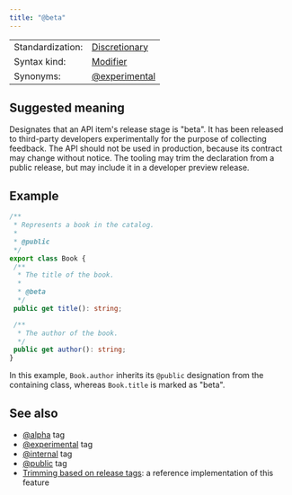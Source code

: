 ```yaml
---
title: "@beta"
---
```


<!-- prettier-ignore-start -->
|    |    |
| -- | -- |
| Standardization: | [Discretionary](https://tsdoc.org/pages/spec/standardization_groups/) |
| Syntax kind: | [Modifier](https://tsdoc.org/pages/spec/tag_kinds/) |
| Synonyms: | [@experimental](https://tsdoc.org/pages/tags/experimental/) |
<!-- prettier-ignore-end -->

## Suggested meaning

Designates that an API item's release stage is "beta". It has been released to third-party developers experimentally
for the purpose of collecting feedback. The API should not be used in production, because its contract may
change without notice. The tooling may trim the declaration from a public release, but may include it in a
developer preview release.

## Example

```ts
/**
 * Represents a book in the catalog.
 *
 * @public
 */
export class Book {
 /**
  * The title of the book.
  *
  * @beta
  */
 public get title(): string;

 /**
  * The author of the book.
  */
 public get author(): string;
}
```

In this example, `Book.author` inherits its `@public` designation from the containing class,
whereas `Book.title` is marked as "beta".

## See also

- [@alpha](https://tsdoc.org/pages/tags/alpha/) tag
- [@experimental](https://tsdoc.org/pages/tags/experimental/) tag
- [@internal](https://tsdoc.org/pages/tags/internal/) tag
- [@public](https://tsdoc.org/pages/tags/public/) tag
- [Trimming based on release tags](https://api-extractor.com/pages/setup/configure_rollup/#trimming-based-on-release-tags):
  a reference implementation of this feature
